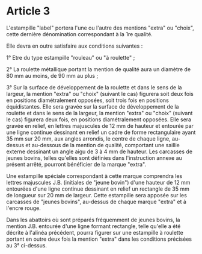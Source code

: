 # Article 3

L'estampille "label" portera l'une ou l'autre des mentions "extra" ou "choix", cette dernière dénomination correspondant à la 1re qualité.

Elle devra en outre satisfaire aux conditions suivantes :

1° Etre du type estampille "rouleau" ou "à roulette" ;

2° La roulette métallique portant la mention de qualité aura un diamètre de 80 mm au moins, de 90 mm au plus ;

3° Sur la surface de développement de la roulette et dans le sens de la largeur, la mention "extra" ou "choix" (suivant le cas) figurera soit deux fois en positions diamétralement opposées, soit trois fois en positions équidistantes. Elle sera gravée sur la surface de développement de la roulette et dans le sens de la largeur, la mention "extra" ou "choix" (suivant le cas) figurera deux fois, en positions diamétralement opposées. Elle sera gravée en relief, en lettres majuscules de 12 mm de hauteur et entourée par une ligne continue dessinant en relief un cadre de forme rectangulaire ayant 35 mm sur 20 mm, aux angles arrondis, le centre de chaque ligne, au-dessus et au-dessous de la mention de qualité, comportant une saillie externe dessinant un angle aigu de 3 à 4 mm de hauteur.    Les carcasses de jeunes bovins, telles qu'elles sont définies dans l'instruction annexe au présent arrêté, pourront bénéficier de la marque "extra".

Une estampille spéciale correspondant à cette marque comprendra les lettres majuscules J.B. (initiales de "jeune bovin") d'une hauteur de 12 mm entourées d'une ligne continue dessinant en relief un rectangle de 35 mm de longueur sur 20 mm de largeur. Cette estampille sera apposée sur les carcasses de "jeunes bovins", au-dessus de chaque marque "extra" et à l'encre rouge.

Dans les abattoirs où sont préparés fréquemment de jeunes bovins, la mention J.B. entourée d'une ligne formant rectangle, telle qu'elle a été décrite à l'alinéa précédent, pourra figurer sur une estampille à roulette portant en outre deux fois la mention "extra" dans les conditions précisées au 3° ci-dessus.
